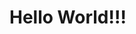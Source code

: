 <html>
  <head>
    <title>Trymops</title>
    <link rel="stylesheet" type="text/css" href="style.css">
  </head>
  <body>
    <h1>Hello World!!!</h1>
  </body>
</html>
